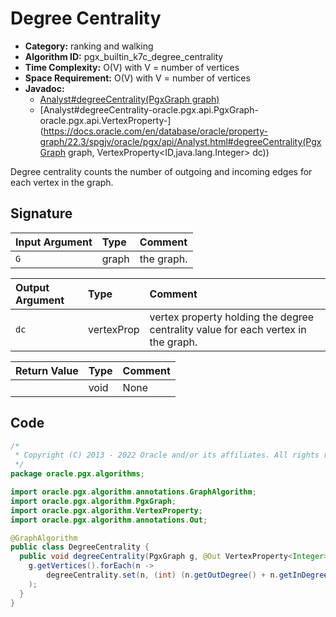 # Degree Centrality

- **Category:** ranking and walking
- **Algorithm ID:** pgx_builtin_k7c_degree_centrality
- **Time Complexity:** O(V) with V = number of vertices
- **Space Requirement:** O(V) with V = number of vertices
- **Javadoc:** 
  - [Analyst#degreeCentrality(PgxGraph graph)](https://docs.oracle.com/en/database/oracle/property-graph/22.3/spgjv/oracle/pgx/api/Analyst.html#degreeCentrality-oracle.pgx.api.PgxGraph-)
  - [Analyst#degreeCentrality-oracle.pgx.api.PgxGraph-oracle.pgx.api.VertexProperty-](https://docs.oracle.com/en/database/oracle/property-graph/22.3/spgjv/oracle/pgx/api/Analyst.html#degreeCentrality(PgxGraph graph, VertexProperty<ID,java.lang.Integer> dc))

Degree centrality counts the number of outgoing and incoming edges for each vertex in the graph.


## Signature

| Input Argument | Type | Comment |
| :--- | :--- | :--- |
| `G` | graph | the graph. |

| Output Argument | Type | Comment |
| :--- | :--- | :--- |
| `dc` | vertexProp<int> | vertex property holding the degree centrality value for each vertex in the graph. |

| Return Value | Type | Comment |
| :--- | :--- | :--- |
| | void | None |

## Code

```java
/*
 * Copyright (C) 2013 - 2022 Oracle and/or its affiliates. All rights reserved.
 */
package oracle.pgx.algorithms;

import oracle.pgx.algorithm.annotations.GraphAlgorithm;
import oracle.pgx.algorithm.PgxGraph;
import oracle.pgx.algorithm.VertexProperty;
import oracle.pgx.algorithm.annotations.Out;

@GraphAlgorithm
public class DegreeCentrality {
  public void degreeCentrality(PgxGraph g, @Out VertexProperty<Integer> degreeCentrality) {
    g.getVertices().forEach(n ->
        degreeCentrality.set(n, (int) (n.getOutDegree() + n.getInDegree()))
    );
  }
}
```
